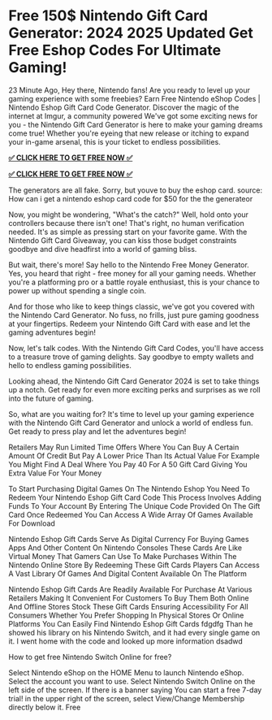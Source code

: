 # Free 150$ Nintendo Gift Card Generator: 2024 2025 Updated Get Free Eshop Codes For Ultimate Gaming!

23 Minute Ago, Hey there, Nintendo fans! Are you ready to level up your gaming experience with some freebies? Earn Free Nintendo eShop Codes | Nintendo Eshop Gift Card Code Generator. Discover the magic of the internet at Imgur, a community powered We've got some exciting news for you - the Nintendo Gift Card Generator is here to make your gaming dreams come true! Whether you're eyeing that new release or itching to expand your in-game arsenal, this is your ticket to endless possibilities.

**[✅ CLICK HERE TO GET FREE NOW ✅](https://tinyurl.com/yu8sv8t7)**

**[✅ CLICK HERE TO GET FREE NOW ✅](https://tinyurl.com/yu8sv8t7)**

The generators are all fake. Sorry, but youve to buy the eshop card. source: How can i get a nintendo eshop card code for $50 for the the generateor

Now, you might be wondering, "What's the catch?" Well, hold onto your controllers because there isn't one! That's right, no human verification needed. It's as simple as pressing start on your favorite game. With the Nintendo Gift Card Giveaway, you can kiss those budget constraints goodbye and dive headfirst into a world of gaming bliss.

But wait, there's more! Say hello to the Nintendo Free Money Generator. Yes, you heard that right - free money for all your gaming needs. Whether you're a platforming pro or a battle royale enthusiast, this is your chance to power up without spending a single coin.

And for those who like to keep things classic, we've got you covered with the Nintendo Card Generator. No fuss, no frills, just pure gaming goodness at your fingertips. Redeem your Nintendo Gift Card with ease and let the gaming adventures begin!

Now, let's talk codes. With the Nintendo Gift Card Codes, you'll have access to a treasure trove of gaming delights. Say goodbye to empty wallets and hello to endless gaming possibilities.

Looking ahead, the Nintendo Gift Card Generator 2024 is set to take things up a notch. Get ready for even more exciting perks and surprises as we roll into the future of gaming.

So, what are you waiting for? It's time to level up your gaming experience with the Nintendo Gift Card Generator and unlock a world of endless fun. Get ready to press play and let the adventures begin!

Retailers May Run Limited Time Offers Where You Can Buy A Certain Amount Of Credit But Pay A Lower Price Than Its Actual Value For Example You Might Find A Deal Where You Pay 40 For A 50 Gift Card Giving You Extra Value For Your Money

To Start Purchasing Digital Games On The Nintendo Eshop You Need To Redeem Your Nintendo Eshop Gift Card Code This Process Involves Adding Funds To Your Account By Entering The Unique Code Provided On The Gift Card Once Redeemed You Can Access A Wide Array Of Games Available For Download

Nintendo Eshop Gift Cards Serve As Digital Currency For Buying Games Apps And Other Content On Nintendo Consoles These Cards Are Like Virtual Money That Gamers Can Use To Make Purchases Within The Nintendo Online Store By Redeeming These Gift Cards Players Can Access A Vast Library Of Games And Digital Content Available On The Platform

Nintendo Eshop Gift Cards Are Readily Available For Purchase At Various Retailers Making It Convenient For Customers To Buy Them Both Online And Offline Stores Stock These Gift Cards Ensuring Accessibility For All Consumers Whether You Prefer Shopping In Physical Stores Or Online Platforms You Can Easily Find Nintendo Eshop Gift Cards fdgdfg Than he showed his library on his Nintendo Switch, and it had every single game on it. I went home with the code and looked up more information dsadwd

How to get free Nintendo Switch Online for free?

Select Nintendo eShop on the HOME Menu to launch Nintendo eShop. Select the account you want to use. Select Nintendo Switch Online on the left side of the screen. If there is a banner saying You can start a free 7-day trial! in the upper right of the screen, select View/Change Membership directly below it. Free
